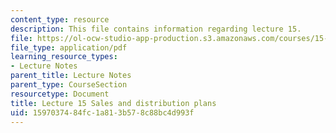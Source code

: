 ```yaml
---
content_type: resource
description: This file contains information regarding lecture 15.
file: https://ol-ocw-studio-app-production.s3.amazonaws.com/courses/15-390-new-enterprises-spring-2013/1597037484fc1a813b578c88bc4d993f_MIT15_390S13_lec15.pdf
file_type: application/pdf
learning_resource_types:
- Lecture Notes
parent_title: Lecture Notes
parent_type: CourseSection
resourcetype: Document
title: Lecture 15 Sales and distribution plans
uid: 15970374-84fc-1a81-3b57-8c88bc4d993f
---
```

